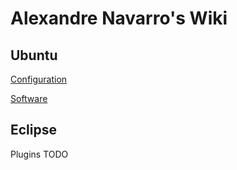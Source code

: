 Alexandre Navarro's Wiki
====

Ubuntu
------
[Configuration](https://github.com/alexandrenavarro/wiki/blob/master/ubuntu/Configuration.md)

[Software](https://github.com/alexandrenavarro/wiki/blob/master/ubuntu/Software.md)



Eclipse
-------
Plugins TODO
